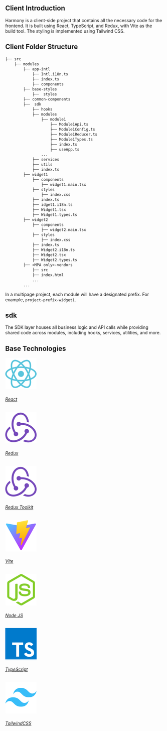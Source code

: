 <link href="https://fonts.googleapis.com/icon?family=Material+Icons" rel="stylesheet">

## Client Introduction

Harmony is a client-side project that contains all the necessary code for the frontend. It is built using React, TypeScript, and Redux, with Vite as the build tool. The styling is implemented using Tailwind CSS.

## Client Folder Structure

    ├── src
        ├── modules
            ├── app-intl
                ├── Intl.i18n.ts
                ├── index.ts
                ├── components
            ├── base-styles
                ├──  styles
            ├── common-components
            ├──  sdk
                ├── hooks
                ├── modules
                    ├── module1
                        ├── Module1Api.ts
                        ├── Module1Config.ts
                        ├── Module1Reducer.ts
                        ├── Module1Types.ts
                        ├── index.ts
                        ├── useApp.ts
                    ...
                ├── services
                ├── utils
                ├── index.ts
            ├── widget1
                ├── components
                    ├── widget1.main.tsx
                ├── styles
                    ├── index.css
                ├── index.ts
                ├── idget1.i18n.ts
                ├── Widget1.tsx
                ├── Widget1.types.ts
            ├── widget2
                ├── components
                    ├── widget2.main.tsx
                ├── styles
                    ├── index.css
                ├── index.ts
                ├── Widget2.i18n.ts
                ├── Widget2.tsx
                ├── Widget2.types.ts
            ├── <MPA only>-vendors
                ├── src
                ├── index.html
                ...
            ...

In a multipage project, each module will have a designated prefix. For example, `project-prefix-widget1`.

## sdk

The SDK layer houses all business logic and API calls while providing shared code across modules, including hooks, services, utilities, and more.

## Base Technologies

  <div class="tools">        
        <div style="gap: 82px !important;" class="tools-start">
            <div class="tools-logos"><a href="https://facebook.github.io/react/" target="_blank"><img src="/assets/images/icon-react.svg"/><h6 class="page-title">React</h6></a></div>
            <div class="tools-logos"><a href="http://redux.js.org/" target="_blank"><img src="/assets/images/icon-redux.svg"><h6 class="page-title">Redux</h6></a></div>
            <div class="tools-logos"><a href="https://redux-toolkit.js.org/" target="_blank"><img src="/assets/images/icon-redux.svg"><h6 class="page-title">Redux Toolkit</h6></a></div>    
            <div class="tools-logos"><a href="https://vite.dev/" target="_blank"><img src="/assets/images/icon-vite.svg"><h6 class="page-title">Vite</h6></a></div>
            <div class="tools-logos"><a href="https://nodejs.org/en/" target="_blank"><img src="/assets/images/icon-node.svg"><h6 class="page-title">Node JS</h6></a></div>
            <div class="tools-logos"><a href="https://www.typescriptlang.org/" target="_blank"><img src="/assets/images/icon-ts.svg"><h6 class="page-title">TypeScript</h6></a></div>
            <div class="tools-logos"><a href="https://tailwindcss.com/" target="_blank"><img src="/assets/images/icon-tailwind.svg"><h6 class="page-title">TailwindCSS</h6></a></div>
        </div>
    </div>

